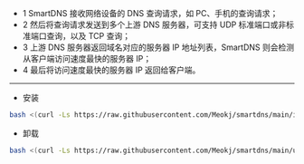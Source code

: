 * 1 SmartDNS 接收网络设备的 DNS 查询请求，如 PC、手机的查询请求；
* 2 然后将查询请求发送到多个上游 DNS 服务器，可支持 UDP 标准端口或非标准端口查询，以及 TCP 查询；
* 3 上游 DNS 服务器返回域名对应的服务器 IP 地址列表，SmartDNS 则会检测从客户端访问速度最快的服务器 IP；
* 4 最后将访问速度最快的服务器 IP 返回给客户端。

---

* 安装
```bash
bash <(curl -Ls https://raw.githubusercontent.com/Meokj/smartdns/main/install_smartdns.sh)
```

* 卸载
```bash
bash <(curl -Ls https://raw.githubusercontent.com/Meokj/smartdns/main/uninstall_smartdns.sh)
```
